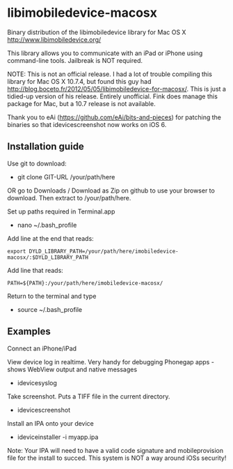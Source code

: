 libimobiledevice-macosx
=======================

Binary distribution of the libimobiledevice library for Mac OS X http://www.libimobiledevice.org/

This library allows you to communicate with an iPad or iPhone using command-line tools. Jailbreak is NOT required.

NOTE: This is not an official release. I had a lot of trouble compiling this library for Mac OS X 10.7.4, but found this guy had 
http://blog.boceto.fr/2012/05/05/libimobiledevice-for-macosx/. 
This is just a tidied-up version of his release. Entirely unofficial.
Fink does manage this package for Mac, but a 10.7 release is not available.

Thank you to eAi (https://github.com/eAi/bits-and-pieces) for patching the binaries so that idevicescreenshot now works on iOS 6. 


Installation guide
------------------

Use git to download:
 - git clone GIT-URL /your/path/here
 
OR go to Downloads / Download as Zip on github to use your browser to download. Then extract to /your/path/here.

Set up paths required in Terminal.app
 - nano ~/.bash_profile

Add line at the end that reads:

    export DYLD_LIBRARY_PATH=/your/path/here/imobiledevice-macosx/:$DYLD_LIBRARY_PATH

Add line that reads:

    PATH=${PATH}:/your/path/here/imobiledevice-macosx/

Return to the terminal and type
- source ~/.bash_profile


Examples
--------

Connect an iPhone/iPad

View device log in realtime. Very handy for debugging Phonegap apps - shows WebView output and native messages
 - idevicesyslog

Take screenshot. Puts a TIFF file in the current directory.
 - idevicescreenshot

Install an IPA onto your device
 - ideviceinstaller -i myapp.ipa

Note: Your IPA will need to have a valid code signature and mobileprovision file for the install to succed. This system is NOT
a way around iOSs security!
